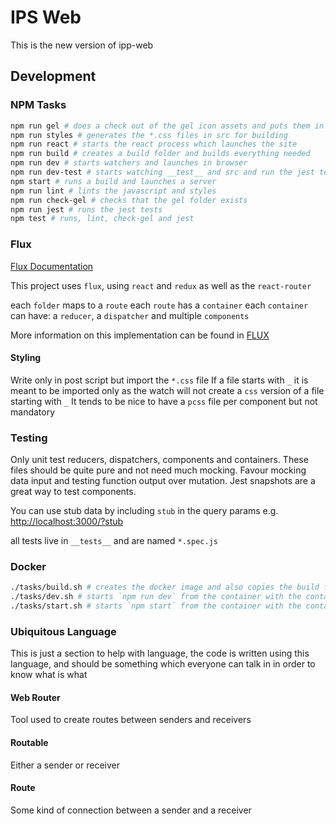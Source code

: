 # IPS Web

This is the new version of ipp-web

## Development

### NPM Tasks

```bash
npm run gel # does a check out of the gel icon assets and puts them in src for building
npm run styles # generates the *.css files in src for building
npm run react # starts the react process which launches the site
npm run build # creates a build folder and builds everything needed
npm run dev # starts watchers and launches in browser
npm run dev-test # starts watching __test__ and src and run the jest tests on changes, lint is caught by dev
npm start # runs a build and launches a server
npm run lint # lints the javascript and styles
npm run check-gel # checks that the gel folder exists
npm run jest # runs the jest tests
npm test # runs, lint, check-gel and jest
```

### Flux

[Flux Documentation](https://facebook.github.io/flux/docs/actions-and-the-dispatcher.html#content)

This project uses `flux`, using `react` and `redux` as well as the `react-router`

each `folder` maps to a `route`
each `route` has a `container`
each `container` can have: a `reducer`, a `dispatcher` and multiple `components`

More information on this implementation can be found in [FLUX](./FLUX.md)

#### Styling

Write only in post script but import the `*.css` file
If a file starts with `_` it is meant to be imported only as the watch will not create a `css` version of a file starting with `_`
It tends to be nice to have a `pcss` file per component but not mandatory

### Testing

Only unit test reducers, dispatchers, components and containers.
These files should be quite pure and not need much mocking.
Favour mocking data input and testing function output over mutation.
Jest snapshots are a great way to test components.

You can use stub data by including `stub` in the query params e.g. [http://localhost:3000/?stub](http://localhost:3000/?stub)

all tests live in `__tests__` and are named `*.spec.js`

### Docker

```bash
./tasks/build.sh # creates the docker image and also copies the build file for deploying
./tasks/dev.sh # starts `npm run dev` from the container with the container name `ips-web-dev`
./tasks/start.sh # starts `npm start` from the container with the container name `ips-web-start`
```

### Ubiquitous Language

This is just a section to help with language, the code is written using this language, and should be something which everyone can talk in in order to know what is what

#### Web Router

Tool used to create routes between senders and receivers

#### Routable

Either a sender or receiver

#### Route

Some kind of connection between a sender and a receiver
